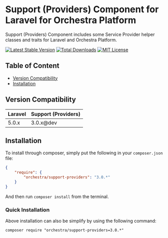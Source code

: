 Support (Providers) Component for Laravel for Orchestra Platform
==============

Support (Providers) Component includes some Service Provider helper classes and traits for Laravel and Orchestra Platform.

[![Latest Stable Version](https://img.shields.io/github/release/orchestral/support-providers.svg?style=flat)](https://packagist.org/packages/orchestra/support-providers)
[![Total Downloads](https://img.shields.io/packagist/dt/orchestra/support-providers.svg?style=flat)](https://packagist.org/packages/orchestra/support-providers)
[![MIT License](https://img.shields.io/packagist/l/orchestra/support-providers.svg?style=flat)](https://packagist.org/packages/orchestra/support-providers)

## Table of Content

* [Version Compatibility](#version-compatibility)
* [Installation](#installation)

## Version Compatibility

Laravel    | Support (Providers)
:----------|:----------
 5.0.x     | 3.0.x@dev

## Installation

To install through composer, simply put the following in your `composer.json` file:

```json
{
    "require": {
        "orchestra/support-providers": "3.0.*"
    }
}
```

And then run `composer install` from the terminal.

### Quick Installation

Above installation can also be simplify by using the following command:

    composer require "orchestra/support-providers=3.0.*"
